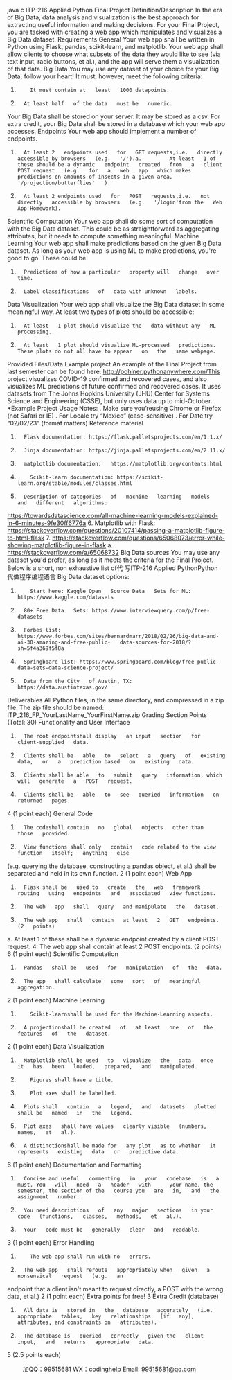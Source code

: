 java c
ITP-216 Applied Python
Final Project
Definition/Description
In the era of Big Data, data analysis and visualization   is   the best   approach   for   extracting   useful   information   and   making   decisions.
For your Final Project, you are tasked with creating a web   app which manipulates   and visualizes   a   Big   Data   dataset.
Requirements
General
Your web app shall be written in Python using Flask, pandas, scikit-learn, and matplotlib.
Your web app shall allow clients to choose what subsets   of   the   data   they would   like   to   see   (via   text   input,   radio buttons,   et   al.), and the app will serve them a visualization of that   data.
Big Data
You may use any dataset of your choice for your Big Data;   follow your   heart!   It   must,   however,   meet   the   following   criteria:
1.         It must contain at   least   1000 datapoints.
2.       At least half   of the data   must be   numeric.
Your Big Data shall be stored on your   server.   It may be   stored   as   a   csv.   For   extra   credit,   your   Big   Data   shall be   stored   in   a   database which your   web app accesses.
Endpoints
Your web app should implement a number of   endpoints.
1.       At least 2   endpoints used   for   GET requests,i.e.   directly   accessible by browsers   (e.g.   '/').a.         At least   1 of these should be a dynamic   endpoint   created   from   a   client   POST request   (e.g.   for   a   web   app   which makes predictions on amounts of insects in a given area,    '/projection/butterflies'   ).
2.       At least 2 endpoints used   for   POST   requests,i.e.   not   directly   accessible by browsers   (e.g.   '/login'from the   Web App Homework).
Scientific Computation
Your web app shall do some sort of   computation with   the   Big   Data   dataset.   This   could be   as   straightforward   as   aggregating attributes, but   it needs to compute something meaningful.
Machine Learning
Your web app shall make predictions based on the given Big   Data   dataset.   As   long   as   your web   app   is   using   ML   to   make   predictions, you're good to go. These could be:
1.       Predictions of how a particular   property will   change   over time.
2.       Label classifications   of   data with unknown   labels.
Data Visualization
Your web app shall visualize the Big Data dataset in some   meaningful way. At   least   two   types   of   plots   should be   accessible:
1.       At least   1 plot should visualize the   data without any   ML   processing.
2.       At least   1 plot should visualize ML-processed   predictions.   These plots do not all have to appear   on   the   same webpage.
Provided Files/Data
Example project
An example of the Final Project from last semester   can be   found   here:   http://pohlner.pythonanywhere.com/This project visualizes COVID-19 confirmed and recovered cases, and also visualizes   ML predictions   of   future   confirmed   and recovered cases. It uses datasets from The   Johns   Hopkins   University   (JHU)   Center   for   Systems   Science   and   Engineering (CSSE), but   only uses data up to mid-October.
*Example Project Usage Notes:
.          Make sure you’reusing   Chrome   or   Firefox   (not   Safari   or   IE)
.            For Locale try “Mexico”    (case-sensitive)
.            For Date try “02/02/23” (format matters)
Reference material
1.       Flask documentation: https://flask.palletsprojects.com/en/1.1.x/
2.       Jinja documentation: https://jinja.palletsprojects.com/en/2.11.x/
3.       matplotlib documentation:   https://matplotlib.org/contents.html
4.         Scikit-learn documentation: https://scikit-learn.org/stable/modules/classes.html
5.       Description of categories   of   machine   learning   models   and   different   algorithms:
https://towardsdatascience.com/all-machine-learning-models-explained-in-6-minutes-9fe30ff6776a
6.       Matplotlib with Flask: https://stackoverflow.com/questions/20107414/passing-a-matplotlib-figure-to-html-flask   7.       https://stackoverflow.com/questions/65068073/error-while-showing-matplotlib-figure-in-flask
a.         https://stackoverflow.com/a/65068732
Big Data sources
You may use any dataset you'd prefer, as long as   it   meets   the   criteria   for   the   Final   Project.   Below   is   a   short,   non   exhaustive list of代 写ITP-216 Applied PythonPython
代做程序编程语言 Big Data dataset   options:
1.         Start here: Kaggle Open   Source Data   Sets for ML: https://www.kaggle.com/datasets
2.       80+ Free Data   Sets: https://www.interviewquery.com/p/free-datasets
3.       Forbes list: https://www.forbes.com/sites/bernardmarr/2018/02/26/big-data-and-ai-30-amazing-and-free-public-   data-sources-for-2018/?sh=5f4a369f5f8a
4.       Springboard list: https://www.springboard.com/blog/free-public-data-sets-data-science-project/
5.       Data from the City   of Austin, TX:   https://data.austintexas.gov/
Deliverables
All Python files, in the same directory, and compressed in   a   zip   file.   The   zip   file   should be   named:
ITP_216_FP_YourLastName_YourFirstName.zip
Grading
Section
Points (Total:   30)
Functionality and User Interface
1.       The root endpointshall display   an input   section   for   client-supplied   data.
2.       Clients shall be   able   to   select   a   query   of   existing   data,   or   a   prediction based   on   existing   data.
3.       Clients shall be able   to   submit   query   information, which will   generate   a   POST   request.
4.       Clients shall be   able   to   see   queried   information   on   returned   pages.
4 (1   point   each)
General Code
1.       The codeshall contain   no   global   objects   other than   those   provided.
2.       View functions shall only   contain   code related to the view   function   itself;   anything   else
(e.g. querying the database, constructing a pandas   object,   et   al.)   shall be   separated   and   held   in its own function.
2 (1   point   each)
Web App
1.       Flask shall be   used to   create   the   web   framework   routing   using   endpoints   and   associated   view functions.
2.       The web   app   shall   query   and manipulate   the   dataset.
3.       The web app   shall   contain   at least   2   GET   endpoints.   (2   points)
a.         At least   1 of these shall be a dynamic   endpoint   created by   a   client   POST   request.
4.       The web app   shall   contain   at least   2   POST   endpoints.   (2   points)
6 (1   point   each)
Scientific Computation
1.       Pandas   shall be   used   for   manipulation   of   the   data.
2.       The app   shall calculate   some   sort   of   meaningful   aggregation.
2 (1   point   each)
Machine Learning
1.         Scikit-learnshall be used for the Machine-Learning aspects.
2.       A projectionshall be created   of   at least   one   of   the   features   of   the   dataset.
2 (1   point   each)
Data Visualization
1.       Matplotlib shall be used   to   visualize   the   data   once   it   has   been   loaded,   prepared,   and   manipulated.
2.         Figures shall have a title.
3.         Plot axes shall be labelled.
4.       Plots shall   contain   a   legend,   and   datasets   plotted   shall be   named   in   the   legend.
5.       Plot axes   shall have values   clearly visible   (numbers,   names,   et   al.).
6.       A distinctionshall be made for   any plot   as to whether   it   represents   existing   data   or   predictive data.
6 (1   point   each)
Documentation and Formatting
1.       Concise and useful   commenting   in   your   codebase   is   a   must. You   will   need   a   header   with      your name, the semester, the section of the   course you   are   in,   and   the   assignment   number.
2.       You need descriptions   of   any   major   sections   in your   code   (functions,   classes,   methods,   et   al.).
3.       Your   code must be   generally   clear   and   readable.
3 (1   point   each)
Error Handling
1.         The web app shall run with no   errors.
2.       The web app   shall reroute   appropriately when   given   a   nonsensical   request   (e.g.   an
endpoint that a client isn't meant to request directly, a   POST with the wrong   data,   et   al.)
2 (1   point   each)
Extra points for free!
3
Extra Credit (database)
1.       All data is   stored in   the   database   accurately   (i.e.   appropriate   tables,   key   relationships   [if   any], attributes, and constraints on   attributes).
2.       The database is   queried   correctly   given the   client   input,   and   returns   appropriate   data.
5 (2.5 points   each)
   

         
加QQ：99515681  WX：codinghelp  Email: 99515681@qq.com
